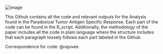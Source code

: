 ![image](https://github.com/user-attachments/assets/596840cb-968c-4dab-a4c0-a7037f3e4ef7)

This Github contains all the code and relevant outputs for the Analysis found in the Paradoxical Tumor Antigen Specific Response. Each part of the code can be found in the R_script. Additionally, the methodology of the paper includes all the code in plain language where the structure includes that each paragraph loosely follows each part labeled in the Github.

Correspondence for code: @rajuvee

